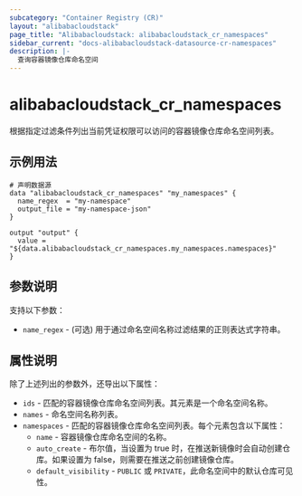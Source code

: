 ```yaml
---
subcategory: "Container Registry (CR)"
layout: "alibabacloudstack"
page_title: "Alibabacloudstack: alibabacloudstack_cr_namespaces"
sidebar_current: "docs-alibabacloudstack-datasource-cr-namespaces"
description: |-
  查询容器镜像仓库命名空间
---
```


# alibabacloudstack_cr_namespaces

根据指定过滤条件列出当前凭证权限可以访问的容器镜像仓库命名空间列表。



## 示例用法

```
# 声明数据源
data "alibabacloudstack_cr_namespaces" "my_namespaces" {
  name_regex  = "my-namespace"
  output_file = "my-namespace-json"
}

output "output" {
  value = "${data.alibabacloudstack_cr_namespaces.my_namespaces.namespaces}"
}
```

## 参数说明

支持以下参数：

* `name_regex` - (可选) 用于通过命名空间名称过滤结果的正则表达式字符串。

## 属性说明

除了上述列出的参数外，还导出以下属性：

* `ids` - 匹配的容器镜像仓库命名空间列表。其元素是一个命名空间名称。
* `names` - 命名空间名称列表。
* `namespaces` - 匹配的容器镜像仓库命名空间列表。每个元素包含以下属性：
  * `name` - 容器镜像仓库命名空间的名称。
  * `auto_create` - 布尔值，当设置为 true 时，在推送新镜像时会自动创建仓库。如果设置为 false，则需要在推送之前创建镜像仓库。
  * `default_visibility` - `PUBLIC` 或 `PRIVATE`，此命名空间中的默认仓库可见性。 